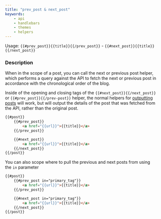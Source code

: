 ```yaml
---
title: "prev_post & next_post"
keywords:
    - api
    - handlebars
    - themes
    - helpers
---
```


Usage: `{{#prev_post}}{{title}}{{/prev_post}}` -  `{{#next_post}}{{title}}{{/next_post}}`

### Description

When in the scope of a post, you can call the next or previous post helper, which performs a query against the API to fetch the next or previous post in accordance with the chronological order of the blog.

Inside of the opening and closing tags of the `{{#next_post}}{{/next_post}}` or `{{#prev_post}}{{/prev-post}}` helper, the normal helpers for [outputting posts](/docs/post) will work, but will output the details of the post that was fetched from the API, rather than the original post.

```html
{{#post}}
	{{#prev_post}}
		<a href="{{url}}">{{title}}</a>
	{{/prev_post}}

	{{#next_post}}
		<a href="{{url}}">{{title}}</a>
	{{/next_post}}
{{/post}}
```

You can also scope where to pull the previous and next posts from using the `in` parameter

```html
{{#post}}
	{{#prev_post in="primary_tag"}}
		<a href="{{url}}">{{title}}</a>
	{{/prev_post}}

	{{#next_post in="primary_tag"}}
		<a href="{{url}}">{{title}}</a>
	{{/next_post}}
{{/post}}
```
